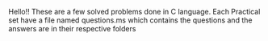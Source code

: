 Hello!!
These are a few solved problems done in C language.
Each Practical set have a file named questions.ms which contains the questions and the answers are in their respective folders
